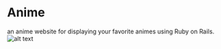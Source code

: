 # Anime

an anime website for displaying your favorite animes using Ruby on Rails.
![alt text](https://github.com/tirus-bot/anime-/blob/main/screenshot/manga.png?raw=true)
